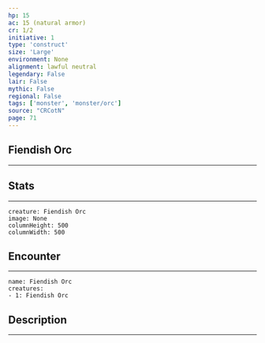 ```yaml
---
hp: 15
ac: 15 (natural armor)
cr: 1/2
initiative: 1
type: 'construct'    
size: 'Large'
environment: None
alignment: lawful neutral
legendary: False
lair: False
mythic: False
regional: False
tags: ['monster', 'monster/orc']
source: "CRCotN"
page: 71
---
```


## Fiendish Orc
---



## Stats
---

```statblock
creature: Fiendish Orc
image: None
columnHeight: 500
columnWidth: 500
```

## Encounter
---

```encounter-table
name: Fiendish Orc
creatures:
- 1: Fiendish Orc
```

## Description
---




